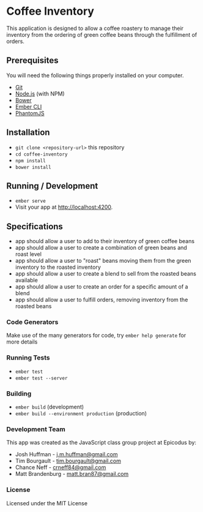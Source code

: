 # Coffee Inventory

This application is designed to allow a coffee roastery to manage their inventory from the ordering of green coffee beans through the fulfillment of orders.

## Prerequisites 

You will need the following things properly installed on your computer.

* [Git](http://git-scm.com/)
* [Node.js](http://nodejs.org/) (with NPM)
* [Bower](http://bower.io/)
* [Ember CLI](http://ember-cli.com/)
* [PhantomJS](http://phantomjs.org/)

## Installation

* `git clone <repository-url>` this repository
* `cd coffee-inventory`
* `npm install`
* `bower install`

## Running / Development

* `ember serve`
* Visit your app at [http://localhost:4200](http://localhost:4200).

## Specifications

* app should allow a user to add to their inventory of green coffee beans
* app should allow a user to create a combination of green beans and roast level
* app should allow a user to "roast" beans moving them from the green inventory to the roasted inventory
* app should allow a user to create a blend to sell from the roasted beans available
* app should allow a user to create an order for a specific amount of a blend
* app should allow a user to fulfill orders, removing inventory from the roasted beans

### Code Generators

Make use of the many generators for code, try `ember help generate` for more details

### Running Tests

* `ember test`
* `ember test --server`

### Building

* `ember build` (development)
* `ember build --environment production` (production)

### Development Team
This app was created as the JavaScript class group project at Epicodus by:
* Josh Huffman - j.m.huffman@gmail.com
* Tim Bourgault - tim.bourgault@gmail.com
* Chance Neff - crneff84@gmail.com
* Matt Brandenburg - matt.bran87@gmail.com

### License
Licensed under the MIT License
